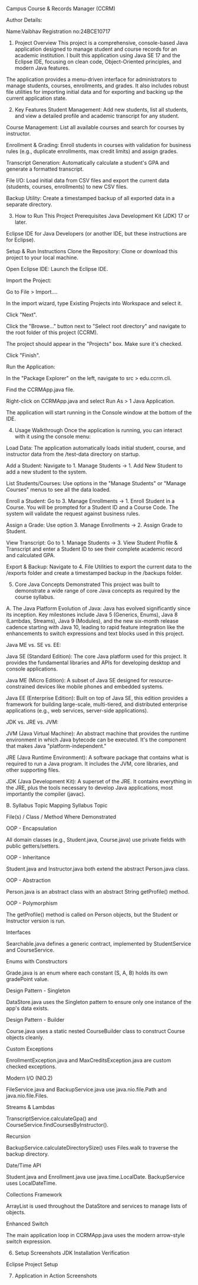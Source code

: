 Campus Course & Records Manager (CCRM)

Author Details:

Name:Vaibhav
Registration no:24BCE10717

1. Project Overview
This project is a comprehensive, console-based Java application designed to manage student and course records for an academic institution. I built this application using Java SE 17 and the Eclipse IDE, focusing on clean code, Object-Oriented principles, and modern Java features.

The application provides a menu-driven interface for administrators to manage students, courses, enrollments, and grades. It also includes robust file utilities for importing initial data and for exporting and backing up the current application state.

2. Key Features
Student Management: Add new students, list all students, and view a detailed profile and academic transcript for any student.

Course Management: List all available courses and search for courses by instructor.

Enrollment & Grading: Enroll students in courses with validation for business rules (e.g., duplicate enrollments, max credit limits) and assign grades.

Transcript Generation: Automatically calculate a student's GPA and generate a formatted transcript.

File I/O: Load initial data from CSV files and export the current data (students, courses, enrollments) to new CSV files.

Backup Utility: Create a timestamped backup of all exported data in a separate directory.

3. How to Run This Project
Prerequisites
Java Development Kit (JDK) 17 or later.

Eclipse IDE for Java Developers (or another IDE, but these instructions are for Eclipse).

Setup & Run Instructions
Clone the Repository: Clone or download this project to your local machine.

Open Eclipse IDE: Launch the Eclipse IDE.

Import the Project:

Go to File > Import....

In the import wizard, type Existing Projects into Workspace and select it.

Click "Next".

Click the "Browse..." button next to "Select root directory" and navigate to the root folder of this project (CCRM).

The project should appear in the "Projects" box. Make sure it's checked.

Click "Finish".

Run the Application:

In the "Package Explorer" on the left, navigate to src > edu.ccrm.cli.

Find the CCRMApp.java file.

Right-click on CCRMApp.java and select Run As > 1 Java Application.

The application will start running in the Console window at the bottom of the IDE.

4. Usage Walkthrough
Once the application is running, you can interact with it using the console menu:

Load Data: The application automatically loads initial student, course, and instructor data from the /test-data directory on startup.

Add a Student: Navigate to 1. Manage Students -> 1. Add New Student to add a new student to the system.

List Students/Courses: Use options in the "Manage Students" or "Manage Courses" menus to see all the data loaded.

Enroll a Student: Go to 3. Manage Enrollments -> 1. Enroll Student in a Course. You will be prompted for a Student ID and a Course Code. The system will validate the request against business rules.

Assign a Grade: Use option 3. Manage Enrollments -> 2. Assign Grade to Student.

View Transcript: Go to 1. Manage Students -> 3. View Student Profile & Transcript and enter a Student ID to see their complete academic record and calculated GPA.

Export & Backup: Navigate to 4. File Utilities to export the current data to the /exports folder and create a timestamped backup in the /backups folder.

5. Core Java Concepts Demonstrated
This project was built to demonstrate a wide range of core Java concepts as required by the course syllabus.

A. The Java Platform
Evolution of Java: Java has evolved significantly since its inception. Key milestones include Java 5 (Generics, Enums), Java 8 (Lambdas, Streams), Java 9 (Modules), and the new six-month release cadence starting with Java 10, leading to rapid feature integration like the enhancements to switch expressions and text blocks used in this project.

Java ME vs. SE vs. EE:

Java SE (Standard Edition): The core Java platform used for this project. It provides the fundamental libraries and APIs for developing desktop and console applications.

Java ME (Micro Edition): A subset of Java SE designed for resource-constrained devices like mobile phones and embedded systems.

Java EE (Enterprise Edition): Built on top of Java SE, this edition provides a framework for building large-scale, multi-tiered, and distributed enterprise applications (e.g., web services, server-side applications).

JDK vs. JRE vs. JVM:

JVM (Java Virtual Machine): An abstract machine that provides the runtime environment in which Java bytecode can be executed. It's the component that makes Java "platform-independent."

JRE (Java Runtime Environment): A software package that contains what is required to run a Java program. It includes the JVM, core libraries, and other supporting files.

JDK (Java Development Kit): A superset of the JRE. It contains everything in the JRE, plus the tools necessary to develop Java applications, most importantly the compiler (javac).

B. Syllabus Topic Mapping
Syllabus Topic

File(s) / Class / Method Where Demonstrated

OOP - Encapsulation

All domain classes (e.g., Student.java, Course.java) use private fields with public getters/setters.

OOP - Inheritance

Student.java and Instructor.java both extend the abstract Person.java class.

OOP - Abstraction

Person.java is an abstract class with an abstract String getProfile() method.

OOP - Polymorphism

The getProfile() method is called on Person objects, but the Student or Instructor version is run.

Interfaces

Searchable.java defines a generic contract, implemented by StudentService and CourseService.

Enums with Constructors

Grade.java is an enum where each constant (S, A, B) holds its own gradePoint value.

Design Pattern - Singleton

DataStore.java uses the Singleton pattern to ensure only one instance of the app's data exists.

Design Pattern - Builder

Course.java uses a static nested CourseBuilder class to construct Course objects cleanly.

Custom Exceptions

EnrollmentException.java and MaxCreditsException.java are custom checked exceptions.

Modern I/O (NIO.2)

FileService.java and BackupService.java use java.nio.file.Path and java.nio.file.Files.

Streams & Lambdas

TranscriptService.calculateGpa() and CourseService.findCoursesByInstructor().

Recursion

BackupService.calculateDirectorySize() uses Files.walk to traverse the backup directory.

Date/Time API

Student.java and Enrollment.java use java.time.LocalDate. BackupService uses LocalDateTime.

Collections Framework

ArrayList is used throughout the DataStore and services to manage lists of objects.

Enhanced Switch

The main application loop in CCRMApp.java uses the modern arrow-style switch expression.

6. Setup Screenshots
JDK Installation Verification


Eclipse Project Setup


7. Application in Action Screenshots
